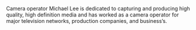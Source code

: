 Camera operator Michael Lee is dedicated to capturing and producing high quality, high definition media and has worked as a camera operator for major television networks, production companies, and business’s.